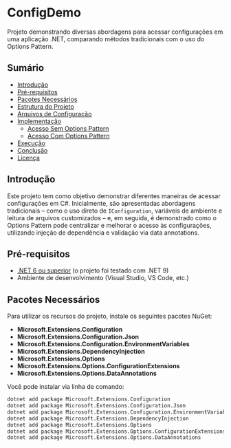 # ConfigDemo

Projeto demonstrando diversas abordagens para acessar configurações em uma aplicação .NET, comparando métodos tradicionais com o uso do Options Pattern.

## Sumário

- [Introdução](#introdução)
- [Pré-requisitos](#pré-requisitos)
- [Pacotes Necessários](#pacotes-necessários)
- [Estrutura do Projeto](#estrutura-do-projeto)
- [Arquivos de Configuração](#arquivos-de-configuração)
- [Implementação](#implementação)
  - [Acesso Sem Options Pattern](#acesso-sem-options-pattern)
  - [Acesso Com Options Pattern](#acesso-com-options-pattern)
- [Execução](#execução)
- [Conclusão](#conclusão)
- [Licença](#licença)

## Introdução

Este projeto tem como objetivo demonstrar diferentes maneiras de acessar configurações em C#. Inicialmente, são apresentadas abordagens tradicionais – como o uso direto de `IConfiguration`, variáveis de ambiente e leitura de arquivos customizados – e, em seguida, é demonstrado como o Options Pattern pode centralizar e melhorar o acesso às configurações, utilizando injeção de dependência e validação via data annotations.

## Pré-requisitos

- [.NET 6 ou superior](https://dotnet.microsoft.com/download) (o projeto foi testado com .NET 9)
- Ambiente de desenvolvimento (Visual Studio, VS Code, etc.)

## Pacotes Necessários

Para utilizar os recursos do projeto, instale os seguintes pacotes NuGet:

- **Microsoft.Extensions.Configuration**
- **Microsoft.Extensions.Configuration.Json**
- **Microsoft.Extensions.Configuration.EnvironmentVariables**
- **Microsoft.Extensions.DependencyInjection**
- **Microsoft.Extensions.Options**
- **Microsoft.Extensions.Options.ConfigurationExtensions**
- **Microsoft.Extensions.Options.DataAnnotations**

Você pode instalar via linha de comando:

```bash
dotnet add package Microsoft.Extensions.Configuration
dotnet add package Microsoft.Extensions.Configuration.Json
dotnet add package Microsoft.Extensions.Configuration.EnvironmentVariables
dotnet add package Microsoft.Extensions.DependencyInjection
dotnet add package Microsoft.Extensions.Options
dotnet add package Microsoft.Extensions.Options.ConfigurationExtensions
dotnet add package Microsoft.Extensions.Options.DataAnnotations
